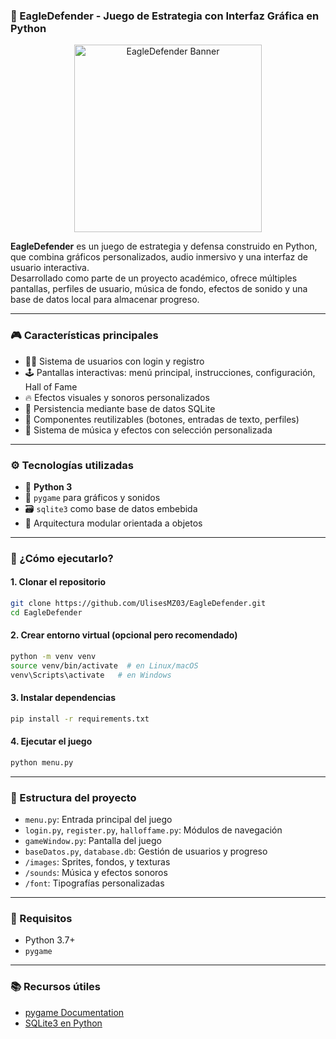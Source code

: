 ### 🦅 EagleDefender - Juego de Estrategia con Interfaz Gráfica en Python

<p align="center">
  <img width="300" src="https://i.imgur.com/7cl3a2M.png" alt="EagleDefender Banner">
</p>

**EagleDefender** es un juego de estrategia y defensa construido en Python, que combina gráficos personalizados, audio inmersivo y una interfaz de usuario interactiva.  
Desarrollado como parte de un proyecto académico, ofrece múltiples pantallas, perfiles de usuario, música de fondo, efectos de sonido y una base de datos local para almacenar progreso.

---

### 🎮 Características principales

- 🧑‍💻 Sistema de usuarios con login y registro
- 🕹️ Pantallas interactivas: menú principal, instrucciones, configuración, Hall of Fame
- 🔥 Efectos visuales y sonoros personalizados
- 💾 Persistencia mediante base de datos SQLite
- 🧱 Componentes reutilizables (botones, entradas de texto, perfiles)
- 🎵 Sistema de música y efectos con selección personalizada

---

### ⚙️ Tecnologías utilizadas

- 🐍 **Python 3**
- 🎨 `pygame` para gráficos y sonidos
- 🗃️ `sqlite3` como base de datos embebida
- 🧱 Arquitectura modular orientada a objetos

---

### 🚀 ¿Cómo ejecutarlo?

#### 1. Clonar el repositorio

```bash
git clone https://github.com/UlisesMZ03/EagleDefender.git
cd EagleDefender
```

#### 2. Crear entorno virtual (opcional pero recomendado)

```bash
python -m venv venv
source venv/bin/activate  # en Linux/macOS
venv\Scripts\activate   # en Windows
```

#### 3. Instalar dependencias

```bash
pip install -r requirements.txt
```

#### 4. Ejecutar el juego

```bash
python menu.py
```

---

### 📁 Estructura del proyecto

- `menu.py`: Entrada principal del juego
- `login.py`, `register.py`, `halloffame.py`: Módulos de navegación
- `gameWindow.py`: Pantalla del juego
- `baseDatos.py`, `database.db`: Gestión de usuarios y progreso
- `/images`: Sprites, fondos, y texturas
- `/sounds`: Música y efectos sonoros
- `/font`: Tipografías personalizadas

---

### 📝 Requisitos

- Python 3.7+
- `pygame`

---

### 📚 Recursos útiles

- [pygame Documentation](https://www.pygame.org/docs/)
- [SQLite3 en Python](https://docs.python.org/3/library/sqlite3.html)

